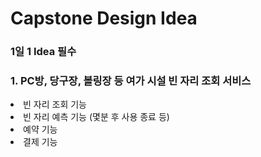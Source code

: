 # Capstone Design Idea
### 1일 1 Idea 필수 

### 1. PC방, 당구장, 볼링장 등 여가 시설 빈 자리 조회 서비스
<li> 빈 자리 조회 기능
<li> 빈 자리 예측 기능 (몇분 후 사용 종료 등)
<li> 예약 기능
<li> 결제 기능
